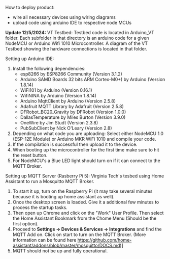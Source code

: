How to deploy product:
- wire all necessary devices using wiring diagrams
- upload code using arduino IDE to respective node MCUs

**Update 12/5/2024:**
VT Testbed:
Testbed code is located in Arduino_VT folder. Each subfolder in that directory is an arduino code for a given NodeMCU or Arduino Wifi 1010 Microcontroller. A diagram of the VT Testbed showing the hardware connections is located in that folder.

Setting up Arduino IDE:
1. Install the following dependencies:
   - esp8266 by ESP8266 Community (Version 3.1.2)
   - Arduino SAMD Boards 32 bits ARM Cortex-M0+) by Arduino (Version 1.8.14)
   - WiFi101 by Arduino (Version 0.16.1)
   - WifiNINA by Arduino (Version 1.8.14)
   - Arduino MqttClient by Arduino (Version 2.5.8)
   - Adafruit MQTT Library by Adafruit (Version 2.5.8)
   - DFRobot_BC20_Gravity by DFRobot (Version 1.0.0)
   - DallasTemperature by Miles Burton (Version 3.9.0)
   - OneWire by Jim Studt (Version 2.3.8)
   - PubSubClient by Nick O'Leary (Version 2.8)
2. Depending on what code you are uploading: Select either NodeMCU 1.0 (ESP-12E Module) or Arduino MKR WiFi 1010 and compile your code.
3. If the compilation is successful then upload it to the device.
4. When booting up the microcontroller for the first time make sure to hit the reset button.
5. For NodeMCU's a Blue LED light should turn on if it can connect to the MQTT Broker.
   
Setting up MQTT Server (Rasberry Pi 5):
Virginia Tech's tesbed using Home Assistant to run a Mosquitto MQTT Broker. 
1. To start it up, turn on the Raspberry Pi (it may take several minutes because it is booting up home assistant as well).
2. Once the desktop screen is loaded. Give it a additional few minutes to process the startup tasks.
3. Then open up Chrome and click on the "Work" User Profile. Then select the Home Assistant Bookmark from the Chome Menu (Should be the first option).
4. Proceed to **Settings -> Devices & Services -> Integrations** and find the MQTT Add on. Click on start to turn on the MQTT Broker. (More information can be found here https://github.com/home-assistant/addons/blob/master/mosquitto/DOCS.md)]
5. MQTT should not be up and fully operational.
